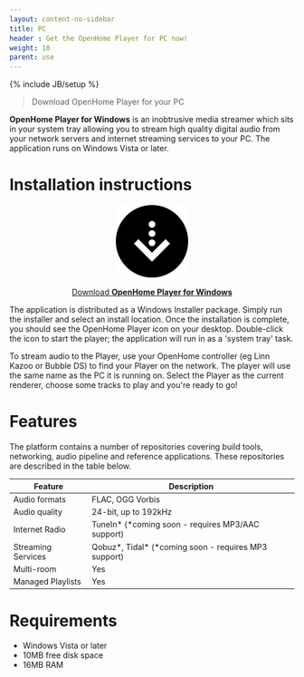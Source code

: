```yaml
---
layout: content-no-sidebar
title: PC
header : Get the OpenHome Player for PC now!
weight: 10
parent: use
---
```

{% include JB/setup %}

> Download OpenHome Player for your PC

**OpenHome Player for Windows** is an inobtrusive media streamer which sits in your system tray allowing you to stream high quality digital audio from your network servers and internet streaming services to your PC.
The application runs on Windows Vista or later.

# Installation instructions

<div style="text-align:center" markdown="1">

![](/images/download.png)

<a href="http://builds.openhome.org/releases/openhome/win/current.exe">Download __OpenHome Player for Windows__</a>
</div>

The application is distributed as a Windows Installer package. Simply run the installer and select an install location. Once the installation is complete, you should see the OpenHome Player icon on your desktop. Double-click the icon to start the player; the application will run in as a 'system tray' task.

To stream audio to the Player, use your OpenHome controller (eg Linn Kazoo or Bubble DS) to find your Player on the network. The player will use the same name as the PC it is running on. Select the Player as the current renderer, choose some tracks to play and you're ready to go!

# Features

The platform contains a number of repositories covering build tools, networking, audio pipeline and reference applications. These repositories are described in the table below.

| Feature | Description | 
|---------------|---------------|
| Audio formats    | FLAC, OGG Vorbis    |
| Audio quality    | 24-bit, up to 192kHz    |
| Internet Radio    | TuneIn* (*coming soon - requires MP3/AAC support)    |
| Streaming Services    | Qobuz*, Tidal* (*coming soon - requires MP3 support)    |
| Multi-room    | Yes    |
| Managed Playlists    | Yes    |


# Requirements
- Windows Vista or later
- 10MB free disk space
- 16MB RAM
